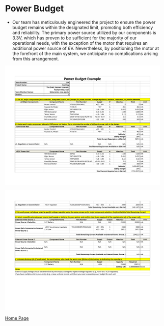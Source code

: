 # Power Budget

- Our team has meticulously engineered the project to ensure the power budget remains within the designated limit, promoting both efficiency and reliability. The primary power source utilized by our components is 3.3V, which has proven to be sufficient for the majority of our operational needs, with the exception of the motor that requires an additional power source of 6V. Nevertheless, by positioning the motor at the forefront of the main system, we anticipate no complications arising from this arrangement. 

![Image](Images/power-budget-1.png)

![Image](Images/power-budget-2.png)

[Home Page](index.md)
